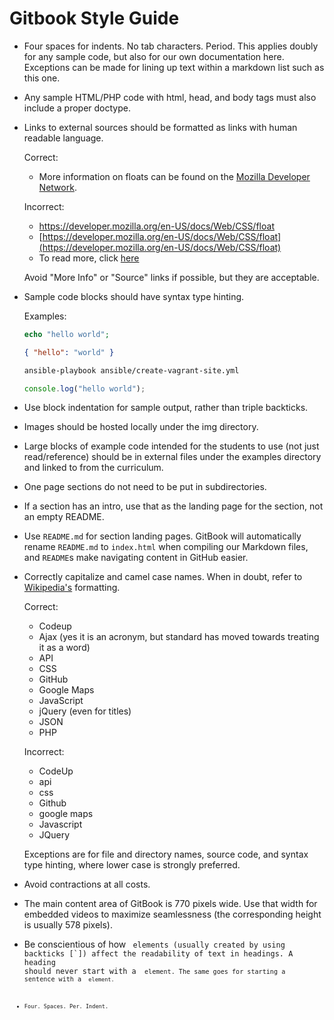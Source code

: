 # Gitbook Style Guide

- Four spaces for indents. No tab characters. Period. This applies doubly for any sample code, but also for our own documentation here. Exceptions can be made for lining up text within a markdown list such as this one.

- Any sample HTML/PHP code with html, head, and body tags must also include a proper doctype.

- Links to external sources should be formatted as links with human readable language.

    Correct:

    - More information on floats can be found on the [Mozilla Developer Network](https://developer.mozilla.org/en-US/docs/Web/CSS/float).

    Incorrect:

    - https://developer.mozilla.org/en-US/docs/Web/CSS/float
    - [https://developer.mozilla.org/en-US/docs/Web/CSS/float](https://developer.mozilla.org/en-US/docs/Web/CSS/float)
    - To read more, click [here](https://developer.mozilla.org/en-US/docs/Web/CSS/float)

    Avoid "More Info" or "Source" links if possible, but they are acceptable.

- Sample code blocks should have syntax type hinting.

    Examples:

    ```php
    echo "hello world";
    ```

    ```json
    { "hello": "world" }
    ```

    ```bash
    ansible-playbook ansible/create-vagrant-site.yml
    ```

    ```js
    console.log("hello world");
    ```

- Use block indentation for sample output, rather than triple backticks.

- Images should be hosted locally under the img directory.

- Large blocks of example code intended for the students to use (not just read/reference) should be in external files under the examples directory and linked to from the curriculum.

- One page sections do not need to be put in subdirectories.

- If a section has an intro, use that as the landing page for the section, not an empty README.

- Use `README.md` for section landing pages. GitBook will automatically rename `README.md` to `index.html` when compiling our Markdown files, and `README`s make navigating content in GitHub easier.

- Correctly capitalize and camel case names. When in doubt, refer to [Wikipedia's](http://en.wikipedia.org/wiki/Main_Page) formatting.

    Correct:

    - Codeup
    - Ajax (yes it is an acronym, but standard has moved towards treating it as a word)
    - API
    - CSS
    - GitHub
    - Google Maps
    - JavaScript
    - jQuery (even for titles)
    - JSON
    - PHP

    Incorrect:

    - CodeUp
    - api
    - css
    - Github
    - google maps
    - Javascript
    - JQuery

    Exceptions are for file and directory names, source code, and syntax type hinting, where lower case is strongly preferred.

- Avoid contractions at all costs.

- The main content area of GitBook is 770 pixels wide. Use that width for embedded videos to maximize seamlessness (the corresponding height is usually 578 pixels).

- Be conscientious of how <code> elements (usually created by using backticks [`]) affect the readability of text in headings. A heading should never start with a <code> element. The same goes for starting a sentence with a <code> element.

- Four. Spaces. Per. Indent.
